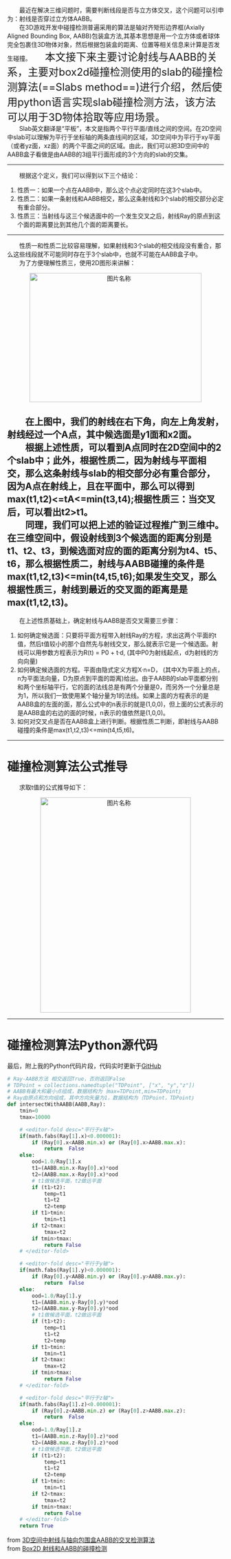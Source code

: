 &emsp;&emsp;最近在解决三维问题时，需要判断线段是否与立方体交叉，这个问题可以引申为：射线是否穿过立方体AABB。  
&emsp;&emsp;在3D游戏开发中碰撞检测普遍采用的算法是轴对齐矩形边界框(Axially Aligned Bounding Box, AABB)包装盒方法,其基本思想是用一个立方体或者球体完全包裹住3D物体对象，然后根据包装盒的距离、位置等相关信息来计算是否发生碰撞。 
&emsp;&emsp;<font size=5>本文接下来主要讨论射线与AABB的关系，主要对box2d碰撞检测使用的slab的碰撞检测算法(==Slabs method==)进行介绍，然后使用python语言实现slab碰撞检测方法，该方法可以用于3D物体拾取等应用场景。</font>  
&emsp;&emsp;Slab英文翻译是“平板”，本文是指两个平行平面/直线之间的空间。在2D空间中slab可以理解为平行于坐标轴的两条直线间的区域，3D空间中为平行于xy平面（或者yz面，xz面）的两个平面之间的区域。由此，我们可以把3D空间中的AABB盒子看做是由AABB的3组平行面形成的3个方向的slab的交集。  

---
&emsp;&emsp;根据这个定义，我们可以得到以下三个结论：
1. 性质一：如果一个点在AABB中，那么这个点必定同时在这3个slab中。
2. 性质二：如果一条射线和AABB相交，那么这条射线和3个slab的相交部分必定有重合部分。
3. 性质三：当射线与这三个候选面中的一个发生交叉之后，射线Ray的原点到这个面的距离要比到其他几个面的距离要长。  
---
&emsp;&emsp;性质一和性质二比较容易理解，如果射线和3个slab的相交线段没有重合，那么这些线段就不可能同时存在于3个slab中，也就不可能在AABB盒子中。  
&emsp;&emsp;为了方便理解性质三，使用2D图形来讲解：

<div align=center><img src="http://p05tunu6e.bkt.clouddn.com/18-1-22/14739430.jpg" width = "400" height = "300" alt="图片名称" align=center/></div>

&emsp;&emsp;在上图中，我们的射线在右下角，向左上角发射，射线经过一个A点，其中候选面是y1面和x2面。  
&emsp;&emsp;根据上述性质，可以看到A点同时在2D空间中的2个slab中；此外，根据性质二，因为射线与平面相交，那么这条射线与slab的相交部分必有重合部分，因为A点在射线上，且在平面中，那么可以得到max(t1,t2)<=tA<=min(t3,t4);根据性质三：当交叉后，可以看出t2>t1。  
&emsp;&emsp;同理，我们可以把上述的验证过程推广到三维中。在三维空间中，假设射线到3个候选面的距离分别是t1、t2、t3，到候选面对应的面的距离分别为t4、t5、t6，那么根据性质二，射线与AABB碰撞的条件是max(t1,t2,t3)<=min(t4,t5,t6);如果发生交叉，那么根据性质三，射线到最近的交叉面的距离是是max(t1,t2,t3)。  
---
&emsp;&emsp;在上述性质基础上，确定射线与AABB是否交叉需要三步骤：
1. 如何确定候选面：只要将平面方程带入射线Ray的方程，求出这两个平面的t值，然后t值较小的那个自然先与射线交叉，那么就表示它是一个候选面。射线可以用参数方程表示为R(t) = P0 + t·d, (其中P0为射线起点，d为射线的方向向量)
2. 如何确定候选面的方程。平面由隐式定义方程X·n=D， (其中X为平面上的点，n为平面法向量，D为原点到平面的距离)给出。由于AABB的slab平面都分别和两个坐标轴平行，它的面的法线总是有两个分量是0，而另外一个分量总是为1，所以我们一致使用某个轴分量为1的法线。如果上面的方程表示的是AABB盒的左面的面，那么公式中的n表示的就是(1,0,0)，但上面的公式表示的是AABB盒的右边的面的时候，n表示的值依然是(1,0,0)。  
3. 如何对交叉点是否在AABB盒上进行判断。根据性质二判断，即射线与AABB碰撞的条件是max(t1,t2,t3)<=min(t4,t5,t6)。
---
# 碰撞检测算法公式推导

&emsp;&emsp;求取t值的公式推导如下： 

<div align=center><img src="http://p05tunu6e.bkt.clouddn.com/18-1-22/97654879.jpg" width = "350" height = "500" alt="图片名称" align=center/></div>

---

# 碰撞检测算法Python源代码

最后，附上我的Python代码片段，代码实时更新于[GitHub]()
```python
# Ray-AABB方法 相交返回True，否则返回False
# TDPoint = collections.namedtuple("TDPoint", ["x", "y","z"])
# AABB有最大和最小点组成，数据结构为｛max=TDPoint,min=TDPoint｝
# Ray由原点和方向组成，其中方向矢量为1，数据结构为｛TDPoint，TDPoint｝
def intersectWithAABB(AABB,Ray):
    tmin=0
    tmax=10000

    # <editor-fold desc="平行于x轴">
    if(math.fabs(Ray[1].x)<0.000001):
        if (Ray[0].x<AABB.min.x) or (Ray[0].x>AABB.max.x):
            return  False
    else:
        ood=1.0/Ray[1].x
        t1=(AABB.min.x-Ray[0].x)*ood
        t2=(AABB.max.x-Ray[0].x)*ood
        # t1做候选平面，t2做远平面
        if (t1>t2):
            temp=t1
            t1=t2
            t2=temp
        if t1>tmin:
            tmin=t1
        if t2<tmax:
            tmax=t2
        if tmin>tmax:
            return False
    # </editor-fold>

    # <editor-fold desc="平行于y轴">
    if(math.fabs(Ray[1].y)<0.000001):
        if (Ray[0].y<AABB.min.y) or (Ray[0].y>AABB.max.y):
            return  False
    else:
        ood=1.0/Ray[1].y
        t1=(AABB.min.y-Ray[0].y)*ood
        t2=(AABB.max.y-Ray[0].y)*ood
        # t1做候选平面，t2做远平面
        if (t1>t2):
            temp=t1
            t1=t2
            t2=temp
        if t1>tmin:
            tmin=t1
        if t2<tmax:
            tmax=t2
        if tmin>tmax:
            return False
    # </editor-fold>

    # <editor-fold desc="平行于z轴">
    if(math.fabs(Ray[1].z)<0.000001):
        if (Ray[0].z<AABB.min.z) or (Ray[0].z>AABB.max.z):
            return  False
    else:
        ood=1.0/Ray[1].z
        t1=(AABB.min.z-Ray[0].z)*ood
        t2=(AABB.max.z-Ray[0].z)*ood
        # t1做候选平面，t2做远平面
        if (t1>t2):
            temp=t1
            t1=t2
            t2=temp
        if t1>tmin:
            tmin=t1
        if t2<tmax:
            tmax=t2
        if tmin>tmax:
            return False
    # </editor-fold>
    return True
```

from [3D空间中射线与轴向包围盒AABB的交叉检测算法](http://blog.csdn.net/i_dovelemon/article/details/38342739)  
from [Box2D 射线和AABB的碰撞检测](http://blog.csdn.net/ring0hx/article/details/7677418)
